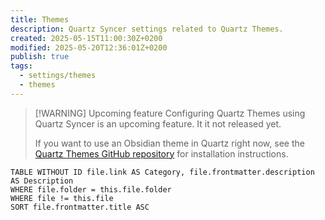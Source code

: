 ```yaml
---
title: Themes
description: Quartz Syncer settings related to Quartz Themes.
created: 2025-05-15T11:00:30Z+0200
modified: 2025-05-20T12:36:01Z+0200
publish: true
tags:
  - settings/themes
  - themes
---
```


> [!WARNING] Upcoming feature
> Configuring Quartz Themes using Quartz Syncer is an upcoming feature. It it not released yet.
>
> If you want to use an Obsidian theme in Quartz right now, see the [Quartz Themes GitHub repository](https://github.com/saberzero1/quartz-themes#installation) for installation instructions.

```dataview
TABLE WITHOUT ID file.link AS Category, file.frontmatter.description AS Description
WHERE file.folder = this.file.folder
WHERE file != this.file
SORT file.frontmatter.title ASC
```
